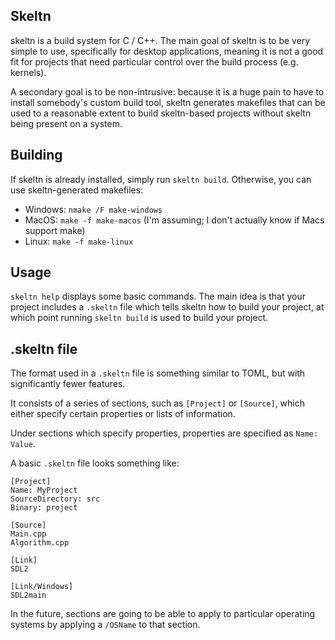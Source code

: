 ## Skeltn
skeltn is a build system for C / C++. The main goal of skeltn is to be very simple to use, specifically for desktop applications, meaning it is not a good fit for projects that need particular control over the build process (e.g. kernels).

A secondary goal is to be non-intrusive: because it is a huge pain to have to install somebody's custom build tool, skeltn generates makefiles that can be used to a reasonable extent to build skeltn-based projects without skeltn being present on a system.

## Building
If skeltn is already installed, simply run `skeltn build`. Otherwise, you can use skeltn-generated makefiles:
- Windows: `nmake /F make-windows`
- MacOS: `make -f make-macos` (I'm assuming; I don't actually know if Macs support make)
- Linux: `make -f make-linux`

## Usage
`skeltn help` displays some basic commands. The main idea is that your project includes a `.skeltn` file which tells skeltn how to build your project, at which point running `skeltn build` is used to build your project.

## .skeltn file
The format used in a `.skeltn` file is something similar to TOML, but with significantly fewer features.

It consists of a series of sections, such as `[Project]` or `[Source]`, which either specify certain properties or lists of information.

Under sections which specify properties, properties are specified as `Name: Value`.

A basic `.skeltn` file looks something like:
```
[Project]
Name: MyProject
SourceDirectory: src
Binary: project

[Source]
Main.cpp
Algorithm.cpp

[Link]
SDL2

[Link/Windows]
SDL2main
```

In the future, sections are going to be able to apply to particular operating systems by applying a `/OSName` to that section.

